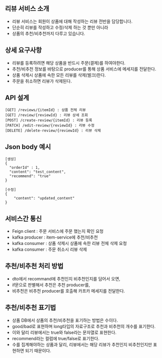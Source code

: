 ## 리뷰 서비스 소개
* 리뷰 서비스는 회원이 상품에 대해 작성하는 리뷰 전반을 담당합니다.
* 단순히 리뷰를 작성하고 수정/삭제 하는 것 뿐만 아니라
* 상품의 추천/비추천까지 다루고 있습니다.

## 상세 요구사항
* 리뷰를 등록하려면 해당 상품을 반드시 주문(결제)를 하여야한다.
* 추천/비추천 정보를 바탕으로 producer를 통해 상품 서비스에 메세지를 전달한다.
* 상품 삭제시 상품에 속한 모든 리뷰를 삭제(벌크)한다.
* 주문을 취소하면 리뷰가 삭제된다.

## API 설계
```
[GET] /reviews/{itemId} : 상품 전체 리뷰
[GET] /review/{reviewId} : 리뷰 상세 조회
[POST] /create-review/{itemId} : 리뷰 등록
[PATCH] /edit-review/{reviewId} : 리뷰 수정
[DELETE] /delete-review/{reviewId} : 리뷰 삭제
```

## Json body 예시
```
[생성]
{
  "orderId" : 1,
  "content": "test_content",
  "recommend": "true"
}

[수정]
{
    "content": "updated_content"
}
```

## 서비스간 통신
* Feign client : 주문 서비스에 주문 했는지 확인 요청
* kafka producer : item-service에 추천/비추천
* kafka consumer : 상품 삭제시 상품에 속한 리뷰 전체 삭제 요청
* kafka consumer : 주문 취소시 리뷰 삭제

## 추천/비추천 처리 방법
* dto에서 recommand에 추천인지 비추천인지를 담어서 오면,
* if문으로 판별해서 추천은 추천 producer를,
* 비추천은 비추천 producer를 호출해 카프카 메세지를 전달한다.

## 추천/비추천 표기법
* 상품 DB에서 상품의 추천/비추천을 표기하는 방법은 수이다.
* good/bad로 표현하며 long타입의 자료구조로 추천과 비추천의 개수를 표기한다.
* 이와 달리 리뷰에서는 true와 false라는 문자열로 표현한다.
* recommend라는 컬럼에 true/false로 표기한다.
* 수를 집계해야하는 상품과 달리, 리뷰에서는 해당 리뷰가 추천인지 비추천인지만 표현하면 되기 때문이다.